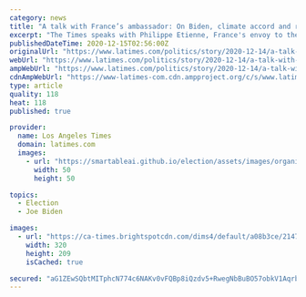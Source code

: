 ```yaml
---
category: news
title: "A talk with France’s ambassador: On Biden, climate accord and restoring allies’ trust"
excerpt: "The Times speaks with Philippe Etienne, France's envoy to the U.S., on Biden's promise to rejoin the five-year-old Paris Accord that Trump disavowed."
publishedDateTime: 2020-12-15T02:56:00Z
originalUrl: "https://www.latimes.com/politics/story/2020-12-14/a-talk-with-frances-ambassador-on-biden-climate-accord-and-restoring-allies-trust"
webUrl: "https://www.latimes.com/politics/story/2020-12-14/a-talk-with-frances-ambassador-on-biden-climate-accord-and-restoring-allies-trust"
ampWebUrl: "https://www.latimes.com/politics/story/2020-12-14/a-talk-with-frances-ambassador-on-biden-climate-accord-and-restoring-allies-trust?_amp=true"
cdnAmpWebUrl: "https://www-latimes-com.cdn.ampproject.org/c/s/www.latimes.com/politics/story/2020-12-14/a-talk-with-frances-ambassador-on-biden-climate-accord-and-restoring-allies-trust?_amp=true"
type: article
quality: 118
heat: 118
published: true

provider:
  name: Los Angeles Times
  domain: latimes.com
  images:
    - url: "https://smartableai.github.io/election/assets/images/organizations/latimes.com-50x50.jpg"
      width: 50
      height: 50

topics:
  - Election
  - Joe Biden

images:
  - url: "https://ca-times.brightspotcdn.com/dims4/default/a08b3ce/2147483647/strip/true/crop/4336x2832+180+0/resize/320x209!/quality/90/?url=https%3A%2F%2Fcalifornia-times-brightspot.s3.amazonaws.com%2Fdb%2F59%2F4a9965f21e1457f290a5206c1d43%2F865883e16a53418e8cf38fa7726ded7d"
    width: 320
    height: 209
    isCached: true

secured: "aG1ZEwSQbtMITphcN774c6NAKv0vFQBp8iQzdv5+RwegNbBuBO57obkV1Aqrb2i6X6sD/GdUX363wUBZTcb8I8dvNXkDch76uTeaO5ofF1dVkFtwyC+8NVwpxXRvJFtHBhqyXC9A+cFnlsvTcwpqfMNUzburu+uhsWjN0TtT2vuhgE2AUQy/WLm6vsT7r1ahEpl0pjGYj/POXEB7S+bBx0mTuwGljkV0y9329F+3Oevcvxu05lwXNYHW0q0iFGAB6EylLo8trjpz9vBUKzhQrRMZt2sH+44Y5NQWnF3fdHVGTVuvsGtT+0Je2mDay6vTsOWeFTH3+wRdU/MG8e0cuMY2Q66wFidR7MqmDRzj+t0=;3rnj9DA6Ec8Wae9rNYvXtg=="
---
```


